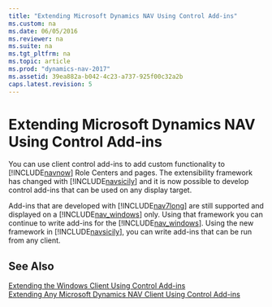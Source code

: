 ```yaml
---
title: "Extending Microsoft Dynamics NAV Using Control Add-ins"
ms.custom: na
ms.date: 06/05/2016
ms.reviewer: na
ms.suite: na
ms.tgt_pltfrm: na
ms.topic: article
ms.prod: "dynamics-nav-2017"
ms.assetid: 39ea882a-b042-4c23-a737-925f00c32a2b
caps.latest.revision: 5
---
```

# Extending Microsoft Dynamics NAV Using Control Add-ins
You can use client control add-ins to add custom functionality to [!INCLUDE[navnow](includes/navnow_md.md)] Role Centers and pages. The extensibility framework has changed with [!INCLUDE[navsicily](includes/navsicily_md.md)] and it is now possible to develop control add-ins that can be used on any display target.  
  
 Add-ins that are developed with [!INCLUDE[nav7long](includes/nav7long_md.md)] are still supported and displayed on a [!INCLUDE[nav_windows](includes/nav_windows_md.md)] only. Using that framework you can continue to write add-ins for the [!INCLUDE[nav_windows](includes/nav_windows_md.md)]. Using the new framework in [!INCLUDE[navsicily](includes/navsicily_md.md)], you can write add-ins that can be run from any client.  
  
## See Also  
 [Extending the Windows Client Using Control Add-ins](Extending-the-Windows-Client-Using-Control-Add-ins.md)   
 [Extending Any Microsoft Dynamics NAV Client Using Control Add-ins](Extending-Any-Microsoft-Dynamics-NAV-Client-Using-Control-Add-ins.md)